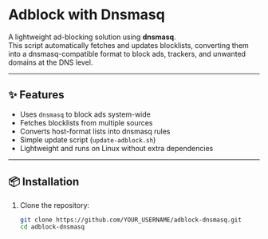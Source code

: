 # Adblock with Dnsmasq

A lightweight ad-blocking solution using **dnsmasq**.  
This script automatically fetches and updates blocklists, converting them into a dnsmasq-compatible format to block ads, trackers, and unwanted domains at the DNS level.

---

## ✨ Features
- Uses `dnsmasq` to block ads system-wide
- Fetches blocklists from multiple sources
- Converts host-format lists into dnsmasq rules
- Simple update script (`update-adblock.sh`)
- Lightweight and runs on Linux without extra dependencies

---

## 📦 Installation

1. Clone the repository:
   ```bash
   git clone https://github.com/YOUR_USERNAME/adblock-dnsmasq.git
   cd adblock-dnsmasq
